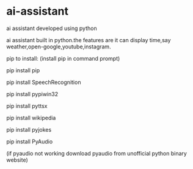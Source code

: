 # ai-assistant
ai assistant developed using python

ai assistant built in python.the features are it can display time,say weather,open-google,youtube,instagram.


pip to install:
(install pip in command prompt)

pip install pip

pip install SpeechRecognition

pip install pypiwin32

pip install pyttsx

pip install wikipedia

pip install pyjokes

pip install PyAudio

(if pyaudio not working download pyaudio from unofficial python binary website)
